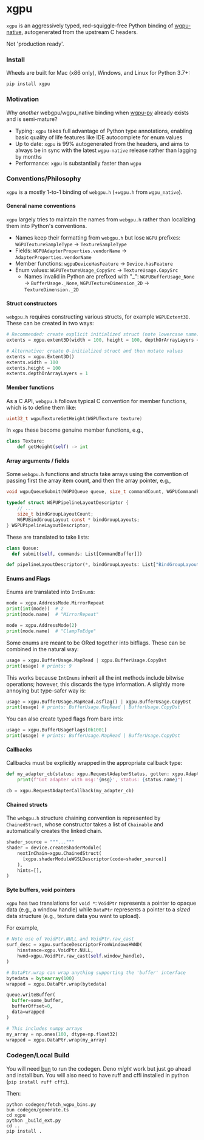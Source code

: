 # xgpu

`xgpu` is an aggressively typed, red-squiggle-free Python binding 
of [wgpu-native](https://github.com/gfx-rs/wgpu-native), autogenerated from
the upstream C headers.

Not 'production ready'.

### Install

Wheels are built for Mac (x86 only), Windows, and Linux for Python 3.7+:
```
pip install xgpu
```

### Motivation

Why *another* webgpu/wgpu_native binding when [wgpu-py](https://github.com/pygfx/wgpu-py)
already exists and is semi-mature?

* Typing: `xgpu` takes full advantage of Python type annotations, enabling basic quality of life
features like IDE autocomplete for enum values
* Up to date: `xgpu` is 99% autogenerated from the headers, and aims to always be in sync with
the latest `wgpu-native` release rather than lagging by months
* Performance: `xgpu` is substantially faster than `wgpu`

### Conventions/Philosophy

`xgpu` is a mostly 1-to-1 binding of `webgpu.h` (+`wgpu.h` from `wgpu_native`).

#### General name conventions

`xgpu` largely tries to maintain the names from `webgpu.h` rather than localizing
them into Python's conventions.

* Names keep their formatting from `webgpu.h` but lose `WGPU` prefixes: `WGPUTextureSampleType` -> `TextureSampleType`
* Fields: `WGPUAdapterProperties.vendorName` -> `AdapterProperties.vendorName`
* Member functions: `wgpuDeviceHasFeature` -> `Device.hasFeature`
* Enum values: `WGPUTextureUsage_CopySrc` -> `TextureUsage.CopySrc`
  - Names invalid in Python are prefixed with "_": `WGPUBufferUsage_None` -> `BufferUsage._None`, `WGPUTextureDimension_2D` -> `TextureDimension._2D`

#### Struct constructors

`webgpu.h` requires constructing various structs, for example `WGPUExtent3D`. These can be created in two ways:

```python
# Recommended: create explicit initialized struct (note lowercase name)
extents = xgpu.extent3D(width = 100, height = 100, depthOrArrayLayers = 1)

# Alternative: create 0-initialized struct and then mutate values
extents = xgpu.Extent3D()
extents.width = 100
extents.height = 100
extents.depthOrArrayLayers = 1
```

#### Member functions

As a C API, `webgpu.h` follows typical C convention for member functions, which is to define
them like:

```c
uint32_t wgpuTextureGetHeight(WGPUTexture texture)
```

In `xgpu` these become genuine member functions, e.g.,

```python
class Texture:
    def getHeight(self) -> int
```

#### Array arguments / fields

Some `webgpu.h` functions and structs take arrays using the convention of passing first
the array item count, and then the array pointer, e.g.,

```c
void wgpuQueueSubmit(WGPUQueue queue, size_t commandCount, WGPUCommandBuffer const * commands)

typedef struct WGPUPipelineLayoutDescriptor {
    // ...
    size_t bindGroupLayoutCount;
    WGPUBindGroupLayout const * bindGroupLayouts;
} WGPUPipelineLayoutDescriptor;
```

These are translated to take lists:

```python
class Queue:
  def submit(self, commands: List[CommandBuffer]])

def pipelineLayoutDescriptor(*, bindGroupLayouts: List["BindGroupLayout"])
```

#### Enums and Flags

Enums are translated into `IntEnum`s:

```python
mode = xgpu.AddressMode.MirrorRepeat
print(int(mode))  # 2
print(mode.name)  # "MirrorRepeat"

mode = xgpu.AddressMode(2)
print(mode.name)  # "ClampToEdge"
```

Some enums are meant to be ORed together into bitflags. These can be combined
in the natural way:

```python
usage = xgpu.BufferUsage.MapRead | xgpu.BufferUsage.CopyDst
print(usage) # prints: 9
```

This works because `IntEnums` inherit all the int methods include bitwise
operations; however, this discards the type information. 
A slightly more annoying but type-safer way is:

```python
usage = xgpu.BufferUsage.MapRead.asflag() | xgpu.BufferUsage.CopyDst
print(usage) # prints: BufferUsage.MapRead | BufferUsage.CopyDst
```

You can also create typed flags from bare ints:
```python
usage = xgpu.BufferUsageFlags(0b1001)
print(usage) # prints: BufferUsage.MapRead | BufferUsage.CopyDst
```

#### Callbacks

Callbacks must be explicitly wrapped in the appropriate callback type:

```python
def my_adapter_cb(status: xgpu.RequestAdapterStatus, gotten: xgpu.Adapter, msg: str):
    print(f"Got adapter with msg:'{msg}', status: {status.name}")

cb = xgpu.RequestAdapterCallback(my_adapter_cb)
```

#### Chained structs

The `webgpu.h` structure chaining convention is represented by `ChainedStruct`, whose
constructor takes a list of `Chainable` and automatically creates the linked chain.

```python
shader_source = """..."""
shader = device.createShaderModule(
    nextInChain=xgpu.ChainedStruct(
      [xgpu.shaderModuleWGSLDescriptor(code=shader_source)]
    ),
    hints=[],
)
```

#### Byte buffers, void pointers

`xgpu` has two translations for `void *`: `VoidPtr` represents a pointer to
opaque data (e.g., a window handle) while `DataPtr` represents a pointer
to a *sized* data structure (e.g., texture data you want to upload). 

For example,
```python
# Note use of VoidPtr.NULL and VoidPtr.raw_cast
surf_desc = xgpu.surfaceDescriptorFromWindowsHWND(
    hinstance=xgpu.VoidPtr.NULL,
    hwnd=xgpu.VoidPtr.raw_cast(self.window_handle),
)

# DataPtr.wrap can wrap anything supporting the 'buffer' interface
bytedata = bytearray(100)
wrapped = xgpu.DataPtr.wrap(bytedata)

queue.writeBuffer(
  buffer=some_buffer, 
  bufferOffset=0,
  data=wrapped
)

# This includes numpy arrays
my_array = np.ones(100, dtype=np.float32)
wrapped = xgpu.DataPtr.wrap(my_array)
```

### Codegen/Local Build

You will need [bun](https://bun.sh/) to run the codegen. Deno *might*
work but just go ahead and install bun. You will also need to have
ruff and cffi installed in python (`pip install ruff cffi`).

Then:
```
python codegen/fetch_wgpu_bins.py
bun codegen/generate.ts
cd xgpu
python _build_ext.py
cd ..
pip install .
```
